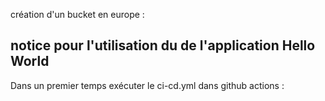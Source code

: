 
création d'un bucket en europe :





## notice pour l'utilisation du de l'application Hello World

Dans un premier temps exécuter le ci-cd.yml dans github actions : 


